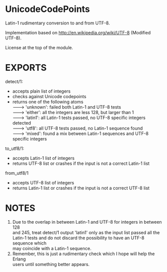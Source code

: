 UnicodeCodePoints
=================

Latin-1 rudimentary conversion to and from UTF-8.

Implementation based on http://en.wikipedia.org/wiki/UTF-8 (Modified UTF-8).

License at the top of the module.

EXPORTS
=======

detect/1:

- accepts plain list of integers<br/>
- checks against Unicode codepoints<br/>
- returns one of the following atoms<br/>
---> 'unknown': failed both Latin-1 and UTF-8 tests<br/>
---> 'either': all the integers are less 128, but larger than 1<br/>
---> 'latin1': all Latin-1 tests passed, no UTF-8 specific integers detected<br/>
---> 'utf8': all UTF-8 tests passed, no Latin-1 sequence found<br/>
---> 'mixed': found a mix between Latin-1 sequences and UTF-8 specific integers

to_utf8/1:

- accepts Latin-1 list of integers<br/>
- returns UTF-8 list or crashes if the input is not a correct Latin-1 list

from_utf8/1

- accepts UTF-8 list of integers<br/>
- returns Latin-1 list or crashes if the input is not a correct UTF-8 list

NOTES
=====

1. Due to the overlap in between Latin-1 and UTF-8 for integers in between 128<br/>
and 245, treat detect/1 output 'latin1' only as the input list passed all the <br/>
Latin-1 tests and do not discard the possibility to have an UTF-8 sequence which<br/>
may coincide with a Latin-1 sequence.<br/>
2. Remember, this is just a rudimentary check which I hope will help the Erlang<br/>
users until something better appears.

